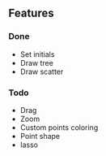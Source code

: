 ## Features

### Done
- Set initials
- Draw tree
- Draw scatter

### Todo
- Drag
- Zoom
- Custom points coloring
- Point shape
- lasso
